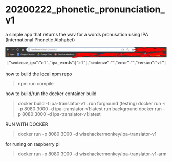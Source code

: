 # 20200222_phonetic_pronunciation_v1
 a simple app that returns the wav for a words pronusation using IPA (International Phonetic Alphabet)

![](/screehshot_v1.jpg?raw=true "Optional Title")
how to build the local npm repo
> npm run compile

how to build/run the docker container
build 
>docker build -t ipa-translator-v1 .
run forground (testing)
> docker run -i -p 8080:3000 -d ipa-translator-v1:latest
run background
> docker run -p 8080:3000 -d ipa-translator-v1:latest


RUN WITH DOCKER
>docker run -p 8080:3000 -d  wisehackermonkey/ipa-translator-v1

for runing on raspberry pi
>docker run -p 8080:3000 -d  wisehackermonkey/ipa-translator-v1-arm

